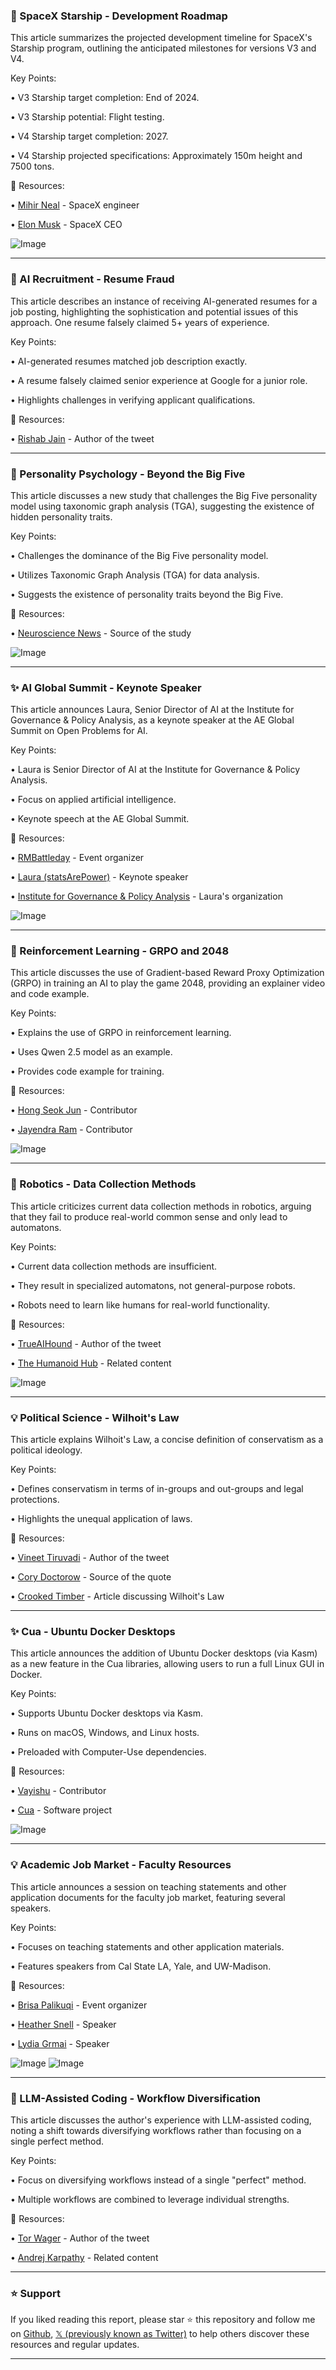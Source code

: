 ### 🚀 SpaceX Starship - Development Roadmap

This article summarizes the projected development timeline for SpaceX's Starship program, outlining the anticipated milestones for versions V3 and V4.

Key Points:

• V3 Starship target completion: End of 2024.

• V3 Starship potential: Flight testing.

• V4 Starship target completion: 2027.

• V4 Starship projected specifications: Approximately 150m height and 7500 tons.


🔗 Resources:

• [Mihir Neal](https://x.com/mihirneal) - SpaceX engineer

• [Elon Musk](https://x.com/elonmusk) - SpaceX CEO

![Image](https://pbs.twimg.com/media/GzY0wZLa4Ak5K57?format=jpg&name=small)


---

### 🤖 AI Recruitment - Resume Fraud

This article describes an instance of receiving AI-generated resumes for a job posting, highlighting the sophistication and potential issues of this approach.  One resume falsely claimed 5+ years of experience.

Key Points:

• AI-generated resumes matched job description exactly.

•  A resume falsely claimed senior experience at Google for a junior role.

•  Highlights challenges in verifying applicant qualifications.


🔗 Resources:

• [Rishab Jain](https://x.com/RishabJainK) - Author of the tweet


---

### 🤖 Personality Psychology - Beyond the Big Five

This article discusses a new study that challenges the Big Five personality model using taxonomic graph analysis (TGA), suggesting the existence of hidden personality traits.

Key Points:

• Challenges the dominance of the Big Five personality model.

• Utilizes Taxonomic Graph Analysis (TGA) for data analysis.

• Suggests the existence of personality traits beyond the Big Five.


🔗 Resources:

• [Neuroscience News](https://x.com/NeuroscienceNew) - Source of the study

![Image](https://pbs.twimg.com/media/GzXpr0yWQAANFG8?format=jpg&name=small)


---

### ✨ AI Global Summit - Keynote Speaker

This article announces Laura, Senior Director of AI at the Institute for Governance & Policy Analysis, as a keynote speaker at the AE Global Summit on Open Problems for AI.

Key Points:

• Laura is Senior Director of AI at the Institute for Governance & Policy Analysis.

• Focus on applied artificial intelligence.

• Keynote speech at the AE Global Summit.


🔗 Resources:

• [RMBattleday](https://x.com/RMBattleday) - Event organizer

• [Laura (statsArePower)](https://x.com/statsArePower) - Keynote speaker

• [Institute for Governance & Policy Analysis](https://x.com/InstituteGC) - Laura's organization

![Image](https://pbs.twimg.com/media/GzXqRJLWEAA7G9-?format=jpg&name=small)



---

### 🤖 Reinforcement Learning - GRPO and 2048

This article discusses the use of Gradient-based Reward Proxy Optimization (GRPO) in training an AI to play the game 2048, providing an explainer video and code example.


Key Points:

• Explains the use of GRPO in reinforcement learning.

• Uses Qwen 2.5 model as an example.

• Provides code example for training.



🔗 Resources:

• [Hong Seok Jun](https://x.com/hong_seok_jun) - Contributor

• [Jayendra Ram](https://x.com/jayendra_ram) - Contributor

![Image](https://pbs.twimg.com/amplify_video_thumb/1960157732046336000/img/h84EQIEKCJz_ZKvs.jpg)


---

### 🤖 Robotics - Data Collection Methods

This article criticizes current data collection methods in robotics, arguing that they fail to produce real-world common sense and only lead to automatons.


Key Points:

• Current data collection methods are insufficient.

•  They result in specialized automatons, not general-purpose robots.

•  Robots need to learn like humans for real-world functionality.



🔗 Resources:

• [TrueAIHound](https://x.com/TrueAIHound) - Author of the tweet

• [The Humanoid Hub](https://x.com/TheHumanoidHub) - Related content

![Image](https://pbs.twimg.com/amplify_video_thumb/1960408501186125824/img/s_9UgT5kWrURetF7.jpg)


---

### 💡 Political Science - Wilhoit's Law

This article explains Wilhoit's Law, a concise definition of conservatism as a political ideology.

Key Points:

•  Defines conservatism in terms of in-groups and out-groups and legal protections.

•  Highlights the unequal application of laws.



🔗 Resources:

• [Vineet Tiruvadi](https://x.com/vineettiruvadi) - Author of the tweet

• [Cory Doctorow](https://x.com/doctorow) - Source of the quote

• [Crooked Timber](https://crookedtimber.org/2018/03/21/liberals-against-progressives/#comment-729288) - Article discussing Wilhoit's Law


---

### ✨ Cua - Ubuntu Docker Desktops

This article announces the addition of Ubuntu Docker desktops (via Kasm) as a new feature in the Cua libraries, allowing users to run a full Linux GUI in Docker.


Key Points:

• Supports Ubuntu Docker desktops via Kasm.

•  Runs on macOS, Windows, and Linux hosts.

• Preloaded with Computer-Use dependencies.


🔗 Resources:

• [Vayishu](https://x.com/its_vayishu) - Contributor

• [Cua](https://x.com/trycua) - Software project

![Image](https://pbs.twimg.com/media/GzSV-nAXgAE1WUM?format=jpg&name=small)


---

### 💡 Academic Job Market - Faculty Resources

This article announces a session on teaching statements and other application documents for the faculty job market, featuring several speakers.


Key Points:

•  Focuses on teaching statements and other application materials.

•  Features speakers from Cal State LA, Yale, and UW-Madison.


🔗 Resources:

• [Brisa Palikuqi](https://x.com/BrisaPalikuqi) - Event organizer

• [Heather Snell](https://x.com/HeatherDSnell) - Speaker

• [Lydia Grmai](https://x.com/lydiagrmai) - Speaker

![Image](https://pbs.twimg.com/media/GzSKz0SW4AAV-aS?format=jpg&name=small)
![Image](https://pbs.twimg.com/media/GzSK62uXEAAK5Ze?format=jpg&name=small)


---

### 🤖 LLM-Assisted Coding - Workflow Diversification

This article discusses the author's experience with LLM-assisted coding, noting a shift towards diversifying workflows rather than focusing on a single perfect method.

Key Points:

•  Focus on diversifying workflows instead of a single "perfect" method.

•  Multiple workflows are combined to leverage individual strengths.



🔗 Resources:

• [Tor Wager](https://x.com/torwager) - Author of the tweet

• [Andrej Karpathy](https://x.com/karpathy) -  Related content


---

### ⭐️ Support

If you liked reading this report, please star ⭐️ this repository and follow me on [Github](https://github.com/Drix10), [𝕏 (previously known as Twitter)](https://x.com/DRIX_10_) to help others discover these resources and regular updates.

---